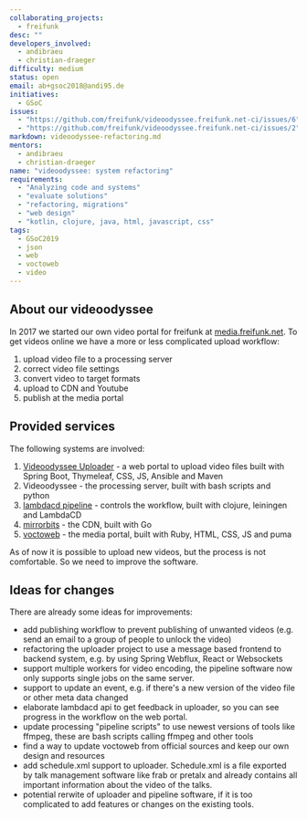 ```yaml
---
collaborating_projects:
  - freifunk
desc: ""
developers_involved:
  - andibraeu
  - christian-draeger
difficulty: medium
status: open
email: ab+gsoc2018@andi95.de
initiatives:
  - GSoC
issues:
  - "https://github.com/freifunk/videoodyssee.freifunk.net-ci/issues/6"
  - "https://github.com/freifunk/videoodyssee.freifunk.net-ci/issues/2"
markdown: videoodyssee-refactoring.md
mentors:
  - andibraeu
  - christian-draeger
name: "videoodyssee: system refactoring"
requirements:
  - "Analyzing code and systems"
  - "evaluate solutions"
  - "refactoring, migrations"
  - "web design"
  - "kotlin, clojure, java, html, javascript, css"
tags:
  - GSoC2019
  - json
  - web
  - voctoweb
  - video
---
```


## About our videoodyssee

In 2017 we started our own video portal for freifunk at [media.freifunk.net](https://media.freifunk.net). To get videos online we have a more or less complicated upload workflow:

1. upload video file to a processing server
2. correct video file settings
3. convert video to target formats
4. upload to CDN and Youtube
5. publish at the media portal

## Provided services

The following systems are involved:

1. [Videoodyssee Uploader](https://github.com/christian-draeger/videoodyssee-uploader) - a web portal to upload video files built with Spring Boot, Thymeleaf, CSS, JS, Ansible and Maven
2. Videoodyssee - the processing server, built with bash scripts and python
3. [lambdacd pipeline](https://github.com/freifunk/videoodyssee.freifunk.net-ci/) - controls the workflow, built with clojure, leiningen and LambdaCD
4. [mirrorbits](https://github.com/etix/mirrorbits) - the CDN, built with Go
5. [voctoweb](https://github.com/freifunk/voctoweb) - the media portal, built with Ruby, HTML, CSS, JS and puma

As of now it is possible to upload new videos, but the process is not comfortable. So we need to improve the software.

## Ideas for changes

There are already some ideas for improvements:

* add publishing workflow to prevent publishing of unwanted videos (e.g. send an email to a group of people to unlock the video)
* refactoring the uploader project to use a message based frontend to backend system, e.g. by using Spring Webflux, React or Websockets
* support multiple workers for video encoding, the pipeline software now only supports single jobs on the same server.
* support to update an event, e.g. if there's a new version of the video file or other meta data changed
* elaborate lambdacd api to get feedback in uploader, so you can see progress in the workflow on the web portal.
* update processing "pipeline scripts" to use newest versions of tools like ffmpeg, these are bash scripts calling ffmpeg and other tools
* find a way to update voctoweb from official sources and keep our own design and resources
* add schedule.xml support to uploader. Schedule.xml is a file exported by talk management software like frab or pretalx and already contains all important information about the video of the talks.
* potential rerwite of uploader and pipeline software, if it is too complicated to add features or changes on the existing tools.
